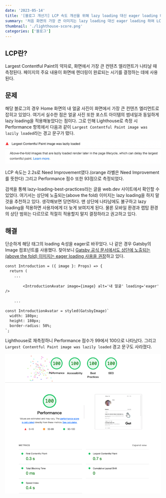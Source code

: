 ```yaml
---
date: '2023-05-14'
title: '[블로그 개선기] LCP 속도 개선을 위해 lazy loading 대신 eager loading 하기'
summary: '처음 화면의 가장 큰 이미지는 lazy loading 대신 eager loading 하여 LCP 속도를 개선합니다.'
thumbnail: './lighthouse-score.png'
categories: ['블로그']
---
```


## LCP란?

Largest Contentful Paint의 약자로, 화면에서 가장 큰 컨텐츠 엘리먼트가 나타날 때 측정된다. 페이지의 주요 내용이 화면에 렌더링이 완료되는 시기를 결정하는 데에 사용된다.

## 문제

해당 블로그의 경우 Home 화면의 내 얼굴 사진이 화면에서 가장 큰 컨텐츠 엘리먼트로 잡히고 있었다. 여기서 실수한 점은 얼굴 사진 또한 포스트 아이템의 썸네일과 동일하게 lazy loading을 적용해놓았다는 점이다. 그로 인해 Lighthouse로 측정 시 Performance 항목에서 다음과 같이 `Largest Contentful Paint image was lazily loaded`라는 경고 문구가 떴다.

![LCP 경고](./largest-contentful-paint-warning.png)

LCP 속도는 2.2s로 Need Improvement였다.(orange 라벨은 Need Improvement를 뜻한다) 그리고 Performance 점수 또한 93점으로 측정되었다.

검색을 통해 lazy-loading-best-practices라는 글을 web.dev 사이트에서 확인할 수 있었다. 여기서는 상단에 노출되는(above the fold) 이미지는 lazy loading을 하지 말 것을 추천하고 있다. 생각해보면 당연하다. 맨 상단에 나타남에도 불구하고 lazy loading을 적용하면 사용자에게 더 늦게 보여지게 된다. 물론 모바일 환경과 랩탑 환경의 상단 범위는 다르므로 적절히 적용할지 말지 결정하라고 권고하고 있다.

## 해결

단순하게 해당 태그의 loading 속성을 eager로 바꾸었다. 나 같은 경우 Gatsby의 Image 컴포넌트를 사용했다. 찾아보니 [Gatsby 공식 문서에서도 상단에 노출되는(above the fold) 이미지는 eager loading 사용을 권장](https://www.gatsbyjs.com/docs/reference/built-in-components/gatsby-plugin-image/#shared-props)하고 있다.

```tsx
const Introduction = ({ image }: Props) => {
  return (
    ...

        <IntroductionAvatar image={image} alt='내 얼굴' loading='eager' />

    ...

const IntroductionAvatar = styled(GatsbyImage)`
  width: 180px;
  height: 180px;
  border-radius: 50%;
`;
```

Lighthouse로 재측정하니 Performance 점수가 99에서 100으로 나타났다. 그리고 `Largest Contentful Paint image was lazily loaded` 경고 문구도 사라졌다.

![개선된 라이트하우스 점수](./lighthouse-score.png)
